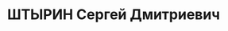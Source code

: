 ---
title: ШТЫРИН Сергей Дмитриевич
description: '1900 г.р., м.р.: г.Кушва Уральской обл., русский, образование: среднее

  Зам. управляющего треста "Запсибзолото".

  прож.: г. Новосибирск

  арестован 03.04.1937

  Обвинение: в участии в троцкистской террористич. организации, ст. 58-7,8,11 УК РСФСР.

  Приговор: Военной коллегией Верх. суда СССР, 01.11.1937 — ВМН

  Расстрелян 01.11.1937

  Реабилитация: 26.07.1957'
---